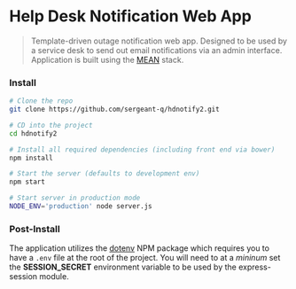 # Help Desk Notification Web App

> Template-driven outage notification web app. Designed to be used by a service desk to send out email notifications via 
> an admin interface. Application is built using the [MEAN](https://en.wikipedia.org/wiki/MEAN_(software_bundle)) stack.

### Install

```bash
# Clone the repo
git clone https://github.com/sergeant-q/hdnotify2.git

# CD into the project
cd hdnotify2

# Install all required dependencies (including front end via bower)
npm install

# Start the server (defaults to development env)
npm start

# Start server in production mode
NODE_ENV='production' node server.js
```

### Post-Install

The application utilizes the [dotenv](https://www.npmjs.com/package/dotenv) NPM package which requires you to have a `.env` file at the root of the project.  You will need to at a _mininum_ set the **SESSION_SECRET** environment variable to be used by the express-session module.  


